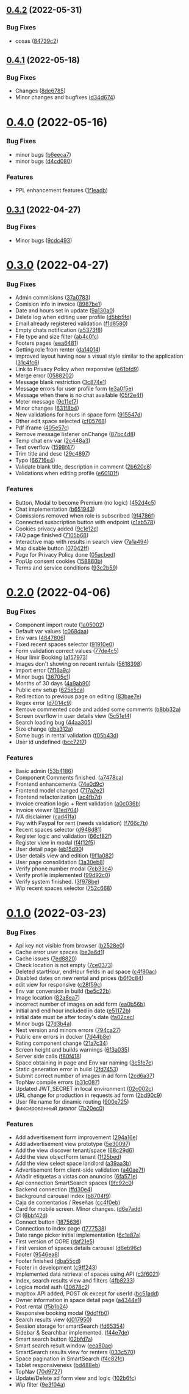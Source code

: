 ## [0.4.2](https://github.com/Stacking-Up/frontend/compare/v0.4.1...v0.4.2) (2022-05-31)


### Bug Fixes

* cosas ([84739c2](https://github.com/Stacking-Up/frontend/commit/84739c29f082e4fd9ff6c4741cba102f1c9e20fd))



## [0.4.1](https://github.com/Stacking-Up/frontend/compare/v0.4.0...v0.4.1) (2022-05-18)


### Bug Fixes

* Changes ([8de6785](https://github.com/Stacking-Up/frontend/commit/8de67859861b1b0d6fd0990d58856f2f208e542d))
* Minor changes and bugfixes ([d34d674](https://github.com/Stacking-Up/frontend/commit/d34d67475357593eb94e75925ceabbf0c0cdfb07))



# [0.4.0](https://github.com/Stacking-Up/frontend/compare/v0.3.1...v0.4.0) (2022-05-16)


### Bug Fixes

* minor bugs ([b6eeca7](https://github.com/Stacking-Up/frontend/commit/b6eeca755bb0d52cd07fef4acd70f9a4d73757ef))
* minor bugs ([d4cd080](https://github.com/Stacking-Up/frontend/commit/d4cd0800497e91b33d5c7889c39975d8b1585314))


### Features

* PPL enhancement features ([1f1eadb](https://github.com/Stacking-Up/frontend/commit/1f1eadb5f587e460a8075511f0a7722f6512a616))



## [0.3.1](https://github.com/Stacking-Up/frontend/compare/v0.3.0...v0.3.1) (2022-04-27)


### Bug Fixes

* Minor bugs ([9cdc493](https://github.com/Stacking-Up/frontend/commit/9cdc493bd99c22e85167d4deb242bde055dd0a49))



# [0.3.0](https://github.com/Stacking-Up/frontend/compare/v0.2.0...v0.3.0) (2022-04-27)


### Bug Fixes

* Admin commisions ([37a0783](https://github.com/Stacking-Up/frontend/commit/37a0783c3d325aa0beb7b2fbf600c55f5d4e7744))
* Comision info in invoice ([8987be1](https://github.com/Stacking-Up/frontend/commit/8987be176d7083a91a3ad424f8844a44af113587))
* Date and hours set in update ([9a130a0](https://github.com/Stacking-Up/frontend/commit/9a130a020d8830bbc3ee662bf7a6de0df8ed1a17))
* Delete log when editing user profile ([d5bb5fd](https://github.com/Stacking-Up/frontend/commit/d5bb5fd7e3139d4f6dfc7f871d98d6c8864ae5ac))
* Email already registered validation ([f1d8580](https://github.com/Stacking-Up/frontend/commit/f1d8580b634b19dfb3db4bae74508859815264e5))
* Empty chats notification ([a5373f8](https://github.com/Stacking-Up/frontend/commit/a5373f81bc68808f85091637d1487c86b8332ff5))
* File type and size filter ([ab4c0fc](https://github.com/Stacking-Up/frontend/commit/ab4c0fcadac2270efee31aaf02a92fbd80f1f9fe))
* Footers pages ([eea6481](https://github.com/Stacking-Up/frontend/commit/eea64812d5eae69bf16d42f1cb1694fa30d2772e))
* Getting role from renter ([da14014](https://github.com/Stacking-Up/frontend/commit/da14014248b2f05c517bef1f719e6c111ea381ce))
* improved layout having now a visual style similar to the application ([31c4fc6](https://github.com/Stacking-Up/frontend/commit/31c4fc661097bc1abd890340b060cd667ac3cbb4))
* Link to Privacy Policy when responsive ([e61bfd9](https://github.com/Stacking-Up/frontend/commit/e61bfd950644c201f9be90a62567590b7fd97e9d))
* Merge error ([0588202](https://github.com/Stacking-Up/frontend/commit/058820253f95c184dd0dd1ed86f11b0cd50b3fe5))
* Message blank restriction ([3c874e1](https://github.com/Stacking-Up/frontend/commit/3c874e17d90aca8813f70d3f40e703aa954d6ee2))
* Message errors for user profile form ([e3a0f5e](https://github.com/Stacking-Up/frontend/commit/e3a0f5e2f3dbb8558cb10dfe131b3cfee5b244a2))
* Message when there is no chat available ([05f2e4f](https://github.com/Stacking-Up/frontend/commit/05f2e4f9c354b83436850f265f59e30f2f1274db))
* Meter message ([9c11ef7](https://github.com/Stacking-Up/frontend/commit/9c11ef7d8ae6491223ae4d14565c631f9afc4654))
* Minor changes ([631f8b4](https://github.com/Stacking-Up/frontend/commit/631f8b4e294f029067ea2688d37af3fbabccb7df))
* New validations for hours in space form ([915547d](https://github.com/Stacking-Up/frontend/commit/915547d7f9a3e2824dba3b3156e3d7fdd496d1db))
* Other edit space selected ([cf05768](https://github.com/Stacking-Up/frontend/commit/cf05768384960ccb149bc720fd129918eb98bcd7))
* Pdf iframe ([405e57c](https://github.com/Stacking-Up/frontend/commit/405e57c2269b863a1fbf62f2ff67f3675c2e7e09))
* Remove message listener onChange ([87bc4d8](https://github.com/Stacking-Up/frontend/commit/87bc4d8e21c669f3fb6d43a57e505e1286dbda5c))
* Temp chat env var ([2c448a3](https://github.com/Stacking-Up/frontend/commit/2c448a3401bda780286a386c3f0d9f2b2f899b47))
* Test overflow ([1598f47](https://github.com/Stacking-Up/frontend/commit/1598f4784799365191033a53b9b2b115e6cb43c9))
* Trim title and desc ([29c4897](https://github.com/Stacking-Up/frontend/commit/29c48973641f1beacc1c696d5f02c4026883296c))
* Typo ([66716e4](https://github.com/Stacking-Up/frontend/commit/66716e4574abc0937252f4c586b7bb81aeabdc64))
* Validate blank title, description in comment ([2b620c8](https://github.com/Stacking-Up/frontend/commit/2b620c818375580b7fad41960e3170903203ca1d))
* Validations when editing profile ([e60101f](https://github.com/Stacking-Up/frontend/commit/e60101f56e36bfd2b694b395d2de5f31b3bf771e))


### Features

* Button, Modal to become Premium (no logic) ([452d4c5](https://github.com/Stacking-Up/frontend/commit/452d4c51226feb6fc355d5926417a53fde07e968))
* Chat implementation ([b651943](https://github.com/Stacking-Up/frontend/commit/b651943c8291f6535e18253161b7f11b2ea129be))
* Comissions removed when role is subscribed ([9f4786f](https://github.com/Stacking-Up/frontend/commit/9f4786f8045431dd945ecf873b68c99ebf908a27))
* Connected susbcription button with endpoint ([c1ab578](https://github.com/Stacking-Up/frontend/commit/c1ab57846e8dd3e34b2922c0acf4941b34e374e1))
* Cookies privacy added ([9c1e12d](https://github.com/Stacking-Up/frontend/commit/9c1e12d8672ea31410228134cfdb58ccd717ec11))
* FAQ page finished ([7105b68](https://github.com/Stacking-Up/frontend/commit/7105b68384d880166e7e58ba879ffc0f116ced42))
* Interactive map with results in search view ([7a1a494](https://github.com/Stacking-Up/frontend/commit/7a1a494026a152757e9e0aa50e588c3446afb8d7))
* Map disable button ([07042ff](https://github.com/Stacking-Up/frontend/commit/07042ffd779b94c95f85777e5496ec920449cc38))
* Page for Privacy Policy done ([05acbed](https://github.com/Stacking-Up/frontend/commit/05acbedf78208e0d7eb6f25049fda184258d4e56))
* PopUp consent cookies ([158860b](https://github.com/Stacking-Up/frontend/commit/158860b26bd90e064450517f75a0359cc363915f))
* Terms and service conditions ([93c2b59](https://github.com/Stacking-Up/frontend/commit/93c2b59ac8fce59061c020c45d27a6a8b5af9282))



# [0.2.0](https://github.com/Stacking-Up/frontend/compare/v0.1.0...v0.2.0) (2022-04-06)


### Bug Fixes

* Component import route ([1a05002](https://github.com/Stacking-Up/frontend/commit/1a05002bc7035e8e0b51048ebb1a44667d895c7e))
* Default var values ([c068daa](https://github.com/Stacking-Up/frontend/commit/c068daa1e8cf082e83714f83ef203e2ebdef0887))
* Env vars ([4847806](https://github.com/Stacking-Up/frontend/commit/4847806b7e217752432d14b7a434cc5fcdfa4032))
* Fixed recent spaces selector ([91910e0](https://github.com/Stacking-Up/frontend/commit/91910e07f63cac9e344cd4bf6f7d0df251029ceb))
* Form validation correct values ([77de4c5](https://github.com/Stacking-Up/frontend/commit/77de4c529bf095f5e9319ed0f6e1a820a93a8d83))
* Hour limir Booking ([a157973](https://github.com/Stacking-Up/frontend/commit/a157973ddd5258121b9b3c7834b8c267326179a9))
* Images don't showing on recent rentals ([5618398](https://github.com/Stacking-Up/frontend/commit/56183988200e60f85fb45213e4bc79aaf7e7ec0d))
* Import error ([7f16a9c](https://github.com/Stacking-Up/frontend/commit/7f16a9cd4fd1ed76d4dd8d1628fe8a75b8cb26c5))
* Minor bugs ([36705c1](https://github.com/Stacking-Up/frontend/commit/36705c19b6019239b783e0575f5011f98250cc87))
* Months of 30 days ([4a9ab90](https://github.com/Stacking-Up/frontend/commit/4a9ab9051053852e6eed94af220ea25311fdeb3f))
* Public env setup ([625e5ca](https://github.com/Stacking-Up/frontend/commit/625e5ca1c41644b952dd41cd9af08a3a78a186d2))
* Redirection to previous page on editing ([83bae7e](https://github.com/Stacking-Up/frontend/commit/83bae7e834f210a456e9883e143a8f4f5bee0241))
* Regex error ([d7014c9](https://github.com/Stacking-Up/frontend/commit/d7014c9209b69cfb92fbc5e867531f4377a8a8e9))
* Remove commented code and added some comments ([b8bb32a](https://github.com/Stacking-Up/frontend/commit/b8bb32a82feb40376e36a4c4d695fd121c656b59))
* Screen overflow in user details view ([5c51ef4](https://github.com/Stacking-Up/frontend/commit/5c51ef4d88c4935691afb615b54b1de7e4de8204))
* Search loading bug ([44aa305](https://github.com/Stacking-Up/frontend/commit/44aa3050823eadeceeab04383532fa478265b470))
* Size change ([dba312a](https://github.com/Stacking-Up/frontend/commit/dba312a2d60a2ff0cbab4aa9d0ba1fe28421c999))
* Some bugs in rental validation ([f05b43d](https://github.com/Stacking-Up/frontend/commit/f05b43db11d601f6f54099cd8ce851eb6c2bb2dc))
* User id undefined ([bcc7217](https://github.com/Stacking-Up/frontend/commit/bcc72173ca464422a9ed2202849308b323666975))


### Features

* Basic admin ([53b4186](https://github.com/Stacking-Up/frontend/commit/53b418671032a82544e2357ac18a03f18ad90877))
* Component Comments finished. ([a7478ca](https://github.com/Stacking-Up/frontend/commit/a7478ca32031d4d79daa18003745c9df339a551e))
* Frontend enhancements ([74e0d9c](https://github.com/Stacking-Up/frontend/commit/74e0d9c760502cd00015e40101d7e3eaac0e25d7))
* Frontend model changed ([717a2e2](https://github.com/Stacking-Up/frontend/commit/717a2e2d2aa1462b9ab371dc586704497edde743))
* Frontend refactorization ([ac4fb7d](https://github.com/Stacking-Up/frontend/commit/ac4fb7d12d8046660b2fc5d610b3cb0800cf0d8d))
* Invoice creation logic + Rent validation ([a0c036b](https://github.com/Stacking-Up/frontend/commit/a0c036b0c303d4fd6b7a0fb3ff00beaa49a44ed0))
* Invoice viewer ([81ed704](https://github.com/Stacking-Up/frontend/commit/81ed704fc7ede49de5f001091afbbdf3d0b68bc3))
* IVA disclaimer ([cad41fa](https://github.com/Stacking-Up/frontend/commit/cad41fa00a4bcf0cbfba35dad808cfd8231d9aa4))
* Pay with Paypal for rent (needs validation) ([f766c7b](https://github.com/Stacking-Up/frontend/commit/f766c7b1af7ba3c2f1a40a54485591814c476669))
* Recent spaces selector ([d948d81](https://github.com/Stacking-Up/frontend/commit/d948d816105172c53e544df9afc4081797591729))
* Register logic and validation ([66cf82f](https://github.com/Stacking-Up/frontend/commit/66cf82f8954c494f0357591b81ddc0d94014de70))
* Register view in modal ([f4f12f5](https://github.com/Stacking-Up/frontend/commit/f4f12f5c73b61d3b864d682eb669b6308e32c1dd))
* User detail page ([eb15d90](https://github.com/Stacking-Up/frontend/commit/eb15d90d0981e3a62d1267ef0e2f74d4f86978fe))
* User details view and edition ([9f1a082](https://github.com/Stacking-Up/frontend/commit/9f1a08213e3bff4418385cb6d8e4912a57321e40))
* User page consolidation ([3a30eb8](https://github.com/Stacking-Up/frontend/commit/3a30eb84afd4cce127b3cd3a4086f01c14c1e98e))
* Verify phone number modal ([7cb33c4](https://github.com/Stacking-Up/frontend/commit/7cb33c4b19768baf6eec0531ead5bbee554ae2ec))
* Verify profile implemented ([99d92c0](https://github.com/Stacking-Up/frontend/commit/99d92c084c61f35c340b4f954455bd60fe5df352))
* Verify system finished. ([3f978be](https://github.com/Stacking-Up/frontend/commit/3f978be64c2106d65a98b16f3d22ed1e1736019a))
* Wip recent spaces selector ([752c668](https://github.com/Stacking-Up/frontend/commit/752c6685170af36e4a57bca0f0e962011415b6f1))



# [0.1.0](https://github.com/Stacking-Up/frontend/compare/6bbf42d76d746b7c9216e99702147f957fb70cfe...v0.1.0) (2022-03-23)


### Bug Fixes

* Api key not visible from browser ([b2528e0](https://github.com/Stacking-Up/frontend/commit/b2528e034751e91da8e0b2e6c24a6178d314f0ff))
* Cache error user spaces ([be3a6d1](https://github.com/Stacking-Up/frontend/commit/be3a6d1037d6dda933c5c853654bf44da996bec1))
* Cache issues ([7ed8820](https://github.com/Stacking-Up/frontend/commit/7ed88206b7dae830bf7f13a485f3d55d7dbb42d3))
* Check location is not empty ([7ce0373](https://github.com/Stacking-Up/frontend/commit/7ce0373adf3fc93c29d433d2a579fc9823171a77))
* Deleted startHour, endHour fields in ad space ([c4f80ac](https://github.com/Stacking-Up/frontend/commit/c4f80ac0c50a474187d2a007dd257d40972838d3))
* Disabled dates on new rental and prices ([b6f0c84](https://github.com/Stacking-Up/frontend/commit/b6f0c843ca70dea5accd09aa1d05fb5cca4edf92))
* edit view for responsive ([c28f59c](https://github.com/Stacking-Up/frontend/commit/c28f59c2a1379f6595c9baf4531116ec1a57d5ed))
* Env var conversion in build ([be5c22b](https://github.com/Stacking-Up/frontend/commit/be5c22bb83bca2c8aefdb9d2c718a4e11f2991ac))
* Image location ([82a8ea7](https://github.com/Stacking-Up/frontend/commit/82a8ea736a43b87352d0cf364b24c4fdc96e06d3))
* incorrect number of images on add form ([ea0b56b](https://github.com/Stacking-Up/frontend/commit/ea0b56b8b1fda996bab1a1b67e58aae581a75055))
* Initial and end hour included in date ([e51172b](https://github.com/Stacking-Up/frontend/commit/e51172b5584e88f47a0a67bdbea2939deebe2fb2))
* Initial date must be after today's date ([fa02cec](https://github.com/Stacking-Up/frontend/commit/fa02ceca8bf80a317e7af5ff232dad36fc7a09ab))
* Minor bugs ([27d3b4a](https://github.com/Stacking-Up/frontend/commit/27d3b4adcec06668cc0e3a4a1eff81001e956e47))
* Next version and minors errors ([794ca27](https://github.com/Stacking-Up/frontend/commit/794ca277dfaf068abbe46e1a2c20544784a4f59d))
* Public env errors in docker ([7d44b8e](https://github.com/Stacking-Up/frontend/commit/7d44b8e9e19fafd8405980a8f41ea74523086cae))
* Rating component change ([21a7c34](https://github.com/Stacking-Up/frontend/commit/21a7c341312e35723af3e4351316f8f43ae81e1f))
* Screen height and builds warnings ([6f3a035](https://github.com/Stacking-Up/frontend/commit/6f3a035fed99578e7d67ba344b0d9337f6e8b2c2))
* Server side calls ([f80f418](https://github.com/Stacking-Up/frontend/commit/f80f418e1029ddb4672535d09c8ecca758dd7c94))
* Space obtaining in page and Env var naming ([3c5fe7e](https://github.com/Stacking-Up/frontend/commit/3c5fe7e212307009a0c6908a12471579e3927896))
* Static generation error in build ([2fd7453](https://github.com/Stacking-Up/frontend/commit/2fd745379f4be0e6ccaf3b8f711cf917f84bf0d8))
* Submit correct number of images in ad form ([2cd6a37](https://github.com/Stacking-Up/frontend/commit/2cd6a37fca7d680c7f6543101a7a210ff80127ad))
* TopNav compile errors ([b31c087](https://github.com/Stacking-Up/frontend/commit/b31c0872c5d98c1a220204eaefc9959bdb1c4422))
* Updated JWT_SECRET in local environment ([02c002c](https://github.com/Stacking-Up/frontend/commit/02c002c1ea7a1cc1a01707a13ed8f7165174bab9))
* URL change for production in requests ad form ([2bd90c9](https://github.com/Stacking-Up/frontend/commit/2bd90c9ad69a659b40e9450040cc06b3cd2c9f33))
* User file name for dinamic routing ([900e725](https://github.com/Stacking-Up/frontend/commit/900e725be3d5d4e990f1896272e329119b2fcfef))
* фиксированный диалог ([7b20ec0](https://github.com/Stacking-Up/frontend/commit/7b20ec0c6d1b18135e249f60eb0c871a2c390ae8))


### Features

* Add advertisement form improvement ([294a16e](https://github.com/Stacking-Up/frontend/commit/294a16e835b847d1d648ed6133f50af0d12196fe))
* Add advertisement view prototype ([5e30097](https://github.com/Stacking-Up/frontend/commit/5e30097edf9e945bf3b36c4c159ffd5eaa478423))
* Add the view discover tenant/space ([68c29d6](https://github.com/Stacking-Up/frontend/commit/68c29d62e976eba1073081023ffd9a9538402f69))
* Add the view objectForm tenant ([1f25bed](https://github.com/Stacking-Up/frontend/commit/1f25bede15e50805317a55dc7680e45f3fccef94))
* Add the view select space landlord ([a39aa3b](https://github.com/Stacking-Up/frontend/commit/a39aa3b5becc9a058db639741a50b7b0696f4290))
* Advertisement form client-side validation ([a40ae7f](https://github.com/Stacking-Up/frontend/commit/a40ae7f082fb7a38c1fbb363ecf35e4f43fdd3c6))
* Añadir etiquetas a vistas con anuncios ([6fa571e](https://github.com/Stacking-Up/frontend/commit/6fa571e66c09935f390ba7c8c0072b149e97efcd))
* Api connection SmartSearch spaces ([9fc92c0](https://github.com/Stacking-Up/frontend/commit/9fc92c0b4c574fabbed551de19912c3b5d6cd6fd))
* Backend connection ([ffd30e4](https://github.com/Stacking-Up/frontend/commit/ffd30e4a0ff016bdc12a25e4d144d64427f3c4f6))
* Background carousel index ([b8704f9](https://github.com/Stacking-Up/frontend/commit/b8704f92581d09a9faad80ce78be91f93481f81a))
* Caja de comentarios / Reseñas ([cc4f0eb](https://github.com/Stacking-Up/frontend/commit/cc4f0eb18f59afbcdb9f258f613281acf842fbe3))
* Card for mobile screen. Minor changes. ([d6e7add](https://github.com/Stacking-Up/frontend/commit/d6e7add944ba5deae5a85d04a7c7bd89c1c98d98))
* CI ([6bbf42d](https://github.com/Stacking-Up/frontend/commit/6bbf42d76d746b7c9216e99702147f957fb70cfe))
* Connect button ([1875636](https://github.com/Stacking-Up/frontend/commit/18756361ecf976e0da998fb18a2319ebc774f807))
* Connection to index page ([f777538](https://github.com/Stacking-Up/frontend/commit/f77753879b1459848493211dcb8958be1e3262cd))
* Date range picker initial implementation ([6c1e87a](https://github.com/Stacking-Up/frontend/commit/6c1e87a44033a10c7890be6758edccfde773512a))
* First version of CORE ([daf21e5](https://github.com/Stacking-Up/frontend/commit/daf21e5c3bd5d9aab5998ac991dc5f4dafd3e04e))
* First version of spaces details carousel ([d6eb96c](https://github.com/Stacking-Up/frontend/commit/d6eb96cb31f81b09b69451b08d580776a5208706))
* Footer ([9546ea8](https://github.com/Stacking-Up/frontend/commit/9546ea8f33f3f7c64e18ad75aeb229ae27de7749))
* Footer finished ([dba55cd](https://github.com/Stacking-Up/frontend/commit/dba55cd293467a0e21588312b5cdf9ddc097655e))
* Footer in development ([c9ff243](https://github.com/Stacking-Up/frontend/commit/c9ff243745bc2101c5bfcc9b0af0320e92d5f5cf))
* Implemented data retrieval of spaces using API ([c3f6021](https://github.com/Stacking-Up/frontend/commit/c3f602167ecd8af2cce73913a76eb270414ab0bf))
* Index, search results view and filters ([4fb8233](https://github.com/Stacking-Up/frontend/commit/4fb8233f94c2e01f2c04c1e73dbb3ef11c43a95a))
* Logica modal auth ([30678c2](https://github.com/Stacking-Up/frontend/commit/30678c26dbeab8c64bac0f4b04d03f9d0fd05f3d))
* mapbox API added, POST ok except for userId ([bc51add](https://github.com/Stacking-Up/frontend/commit/bc51add5d2009d26bdb4c78e802fa5cf7f82bce8))
* Owner information in space detail page ([a4344e1](https://github.com/Stacking-Up/frontend/commit/a4344e186841c51e0ed830c9ebc412919fb4e4f6))
* Post rental ([f5b1b24](https://github.com/Stacking-Up/frontend/commit/f5b1b247773f7a9dedb4935287fe4c155f79a239))
* Responsive booking modal ([9dd1fb0](https://github.com/Stacking-Up/frontend/commit/9dd1fb0b6b7a7f8675ff1a8bb6dc44bb0d003449))
* Search results view ([d017950](https://github.com/Stacking-Up/frontend/commit/d017950c888405f4b5ef1a18e421fbfe707d2442))
* Session storage for smartSearch ([fd65354](https://github.com/Stacking-Up/frontend/commit/fd6535473d5c3006b4382c9341cefe919b5e0126))
* Sidebar & Searchbar implemented. ([f44e7de](https://github.com/Stacking-Up/frontend/commit/f44e7de1cb9d5d68e0d05b66086cec8d50473684))
* Smart search button ([02bfd7a](https://github.com/Stacking-Up/frontend/commit/02bfd7a8530ed03d1b9a124a37415f4a598babc9))
* Smart search result window ([eea80ae](https://github.com/Stacking-Up/frontend/commit/eea80ae1975b7fd73a22c6ffab686d60d6970eb7))
* SmartSearch results view for renters ([033c570](https://github.com/Stacking-Up/frontend/commit/033c5702a26750398bdd6cfd6ef2e9e02cf3b1ad))
* Space pagination in SmartSearch ([f4c82fc](https://github.com/Stacking-Up/frontend/commit/f4c82fca4455d771ce794b6ddce76f572958d924))
* Tablet responsiveness ([bd488eb](https://github.com/Stacking-Up/frontend/commit/bd488ebf0cc5155b3b457593844aec49fdd698b8))
* TopNav ([70d9727](https://github.com/Stacking-Up/frontend/commit/70d972715c3e639bf8084219dc6b5bd6e945e977))
* Update/Delete ad form view and logic ([102b6fc](https://github.com/Stacking-Up/frontend/commit/102b6fc9f6ba3bfed4629c3bfff6b4e36bc32b61))
* Wip filter ([9e3f04a](https://github.com/Stacking-Up/frontend/commit/9e3f04a6f77cc4afe7f8fc3266ae81cd2a08947a))



